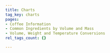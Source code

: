 ```yaml
---
title: Charts
tag_key: charts
pages:
- Coffee Information
- Common Ingredients by Volume and Mass
- Volume, Weight and Temperature Conversions
rel_tags_count: {}

---
```

